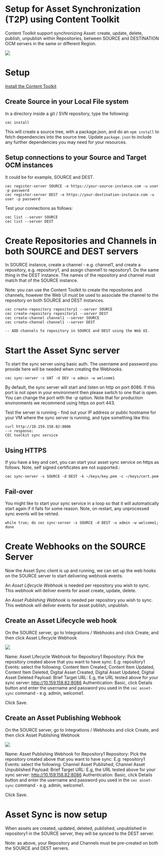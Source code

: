 # Setup for Asset Synchronization (T2P) using Content Toolkit
Content Toolkit support synchronizing Asset: create, update, delete, publish, unpublish within Repositories, between SOURCE and DESTINATION OCM servers in the same or different Region.

![](https://github.com/oracle/content-and-experience-toolkit/blob/master/sites/doc/images/AS-ov.png?raw=true)

# Setup
[Install the Content Toolkit](../README.MD)
## Create Source in your Local File system
In a directory inside a git / SVN repository, type the following:

```
cec install
```

This will create a source tree, with a package.json, and do an `npm install` to fetch dependencies into the source tree.  Update `package.json` to include any further dependencies you may need for your resources.

## Setup connections to your Source and Target OCM instances
It could be for example, SOURCE and DEST.

```
cec register-server SOURCE -e https://your-source-instance.com -u user -p password
cec register-server DEST -e https://your-destination-instance.com -u user -p password
```

Test your connections as follows:

```
cec list --server SOURCE
cec list --server DEST
```
# Create Repositories and Channels in both SOURCE and DEST servers

In SOURCE instance, create a channel - e.g. channel1, and create a repository, e.g. repository1, and assign channel1 to repository1.
Do the same thing in the DEST instance.  The names of the repository and channel must match that of the SOURCE instance.

Note: you can use the Content Toolkit to create the repositories and channels, however the Web UI must be used to associate the channel to the repository on both SOURCE and DEST instances.

```
cec create-repository repository1 --server SOURCE
cec create-repository repository1 --server DEST
cec create-channel channel1 --server SOURCE
cec create-channel channel1 --server DEST

-- ADD channels to repository in SOURCE and DEST using the Web UI.
```

# Start the Asset Sync server
To start the sync server using basic auth.  The username and password you provide here will be needed when creating the Webhooks.

```
cec sync-server -s UAT -d DEV -u admin -w welcome1
```

By default, the sync server will start and listen on http on port 8086. If this port is not open in your environment then please switch to one that is open. You can change the port with the -p option. Note that for production environments we recommend using https on port 443.

Test the server is running - find out your IP address or public hostname for your VM where the sync server is running, and type something like this:

```
curl http://10.159.158.82:8086
--> response:
CEC toolkit sync service
```

## Using HTTPS
If you have a key and cert, you can start your asset sync service on https as follows.  Note, self signed certificates are not supported.:

```
cec sync-server -s SOURCE -d DEST -k ~/keys/key.pem -c ~/keys/cert.pem
```

## Fail-over
You might like to start your sync service in a loop so that it will automatically start again if it fails for some reason.
Note, on restart, any unprocessed sync events will be retried.

```
while true; do cec sync-server -s SOURCE -d DEST -u admin -w welcome1; done
```

# Create Webhooks on the SOURCE Server
Now the Asset Sync client is up and running, we can set up the web hooks on the SOURCE server to start delivering webhook events.

An *Asset Lifecycle Webhook* is needed per repository you wish to sync.  This webhook will deliver events for asset create, update, delete.

An *Asset Publishing Webhook* is needed per repository you wish to sync.  This webhook will deliver events for asset publish, unpublish. 

## Create an Asset Lifecycle web hook
On the SOURCE server, go to Integrations / Webhooks and click Create, and then click Asset Lifecycle Webhook

![](https://github.com/oracle/content-and-experience-toolkit/blob/master/sites/doc/images/AS-cw1.png?raw=true)

Name: Asset Lifecycle Webhook for Repository1
Repository: Pick the repository created above that you want to have sync: E.g: repository1
Events: select the following: Content Item Created, Content Item Updated, Content Item Deleted, Digital Asset Created, Digital Asset Updated, Digital Asset Deleted
Payload: Brief
Target URL: E.g, the URL tested above for your sync server:  http://10.159.158.82:8086
Authentication: Basic, click Details button and enter the username and password you used in the `cec asset-sync` command - e.g. admin, welcome1.

Click Save.

## Create an Asset Publishing Webhook
On the SOURCE server, go to Integrations / Webhooks and click Create, and then click Asset Publishing Webhook

![](https://github.com/oracle/content-and-experience-toolkit/blob/master/sites/doc/images/AS-cw2.png?raw=true)

Name: Asset Publishing Webhook for Repository1
Repository: Pick the repository created above that you want to have sync: E.g: repository1
Events: select the following: Channel Asset Published, Channel Asset Unpublished
Payload: Brief
Target URL: E.g, the URL tested above for your sync server:  http://10.159.158.82:8086
Authentication: Basic, click Details button and enter the username and password you used in the `cec asset-sync` command - e.g. admin, welcome1.

Click Save.

# Asset Sync is now setup
When assets are created, updated, deleted, published, unpublished in repository1 in the SOURCE server, they will be synced to the DEST server.

Note: as above, your Repository and Channels must be pre-created on both the SOURCE and DEST servers.


